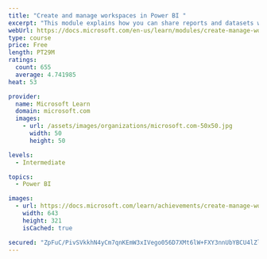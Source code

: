 ```yaml
---
title: "Create and manage workspaces in Power BI "
excerpt: "This module explains how you can share reports and datasets with your users and how to create a deployment strategy that makes sense for you and your organization. Furthermore, you will learn about data lineage in Microsoft Power BI."
webUrl: https://docs.microsoft.com/en-us/learn/modules/create-manage-workspaces-power-bi/
type: course
price: Free
length: PT29M
ratings:
  count: 655
  average: 4.741985
heat: 53

provider:
  name: Microsoft Learn
  domain: microsoft.com
  images:
    - url: /assets/images/organizations/microsoft.com-50x50.jpg
      width: 50
      height: 50

levels:
  - Intermediate

topics:
  - Power BI

images:
  - url: https://docs.microsoft.com/learn/achievements/create-manage-workspaces-power-bi-social.png
    width: 643
    height: 321
    isCached: true

secured: "ZpFuC/PivSVkkhN4yCm7qnKEmW3xIVego056D7XMt6lW+FXY3nnUbYBCU4lZl1MMNhKat5xkto48cCU1dEsaHZ+c1IHrgwLGaN8eVTrm6XrAVrhF4rQLi/bUdka/HccFTkQS5py8nqLg98yNkC4sCNZm76+XskYM5re+GEQtpHO828RUUMr6k33WKvzhn4GPfI3kG4v4rWjBvpTIOkFoH+JjOSYFunFfGoJGRm3F9mOXnrz+DxhgSW+S76tje4YdM5veX5PSzV99itAIl3uq6O+JJpojKTBBCxkeoTNDzX5s9DbACwSO/P+IqS7A1VEDXONlfmTVUxiXJM1BBGYxKL/cS9ze6QlME6t75Vy/ws21h4zH3+SMVFa4gLVfcXlgtlsOEaGUMzn6ZE7WWxpBdgB7S/F2Okw8GgJgiTNF5b0=;R3e3X+BD+zSHqCFSAay51g=="
---
```


